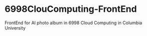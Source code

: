 # 6998ClouComputing-FrontEnd
FrontEnd for AI photo album in 6998 Cloud Computing in Columbia University
